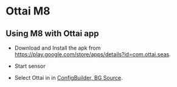 # Ottai M8

## Using M8 with Ottai app

- Download and Install the apk from <https://play.google.com/store/apps/details?id=com.ottai.seas>.

- Start sensor

- Select Ottai in in [ConfigBuilder, BG Source](../Configuration/Config-Builder.md#bg-source).
